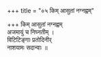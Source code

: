 +++
title = "०५ किम् आसुतां नग्नह्वम्"

+++
किम् आसुतां नग्नह्वम्  
अजमायुं च निघ्नतीम् ।  
विटिटिङ्गाः प्रतोदिनीर्  
नाशयामः सदान्वाः ॥